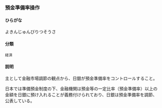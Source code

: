 <div style="display:none;">

## [あ行](securities-terms?id=あ行)
## [か行](securities-terms?id=か行)
## [さ行](securities-terms?id=さ行)
## [た行](securities-terms?id=た行)
## [な行](securities-terms?id=な行)
## [は行](securities-terms?id=は行)
## [ま行](securities-terms?id=ま行)
## [や行](securities-terms?id=や行)

</div>

### 預金準備率操作

#### ひらがな

よきんじゅんびりつそうさ

#### 分類

`経済`

#### 説明

主として金融市場調節の観点から、日銀が預金準備率をコントロールすること。
 
日本では準備預金制度の下、金融機関は預金等の一定比率（預金準備率）以上の金額を日銀に預け入れることが義務付けられており、日銀は預金準備率を調節、公表している。

<div style="display:none;">

## [ら行](securities-terms?id=ら行)
## [わ行](securities-terms?id=わ行)
## [英数字・記号](securities-terms?id=英数字・記号)

</div>

